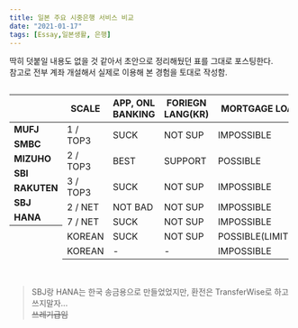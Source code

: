 ```yaml
---
title: 일본 주요 시중은행 서비스 비교
date: "2021-01-17"
tags: [Essay,일본생활, 은행]
---
```

<style>
    .highlighter {
        background-color: var(--color-indigo);
        color: var(--color-yellow);
    }
</style>


딱히 덧붙일 내용도 없을 것 같아서 초안으로 정리해뒀던 표를 그대로 포스팅한다.  
참고로 전부 계좌 개설해서 실제로 이용해 본 경험을 토대로 작성함.
<div style="display:flex;margin-right:0.5rem;">
<div>

|<br/><br/>|
|---|
|**MUFJ**|
|**SMBC**|
|**MIZUHO**|
|**SBI**|
|**RAKUTEN**|
|**SBJ**|
|**HANA**|
</div>
<div style="overflow-x:scroll">

|SCALE|APP, ONL BANKING|FORIEGN LANG(KR)|MORTGAGE LOAN|IMPRESSION|PAPER FREE|SEC CARD|
|---|---|---|---|---|---|---|
|1 / TOP3|SUCK|NOT SUP|IMPOSSIBLE|OLD|Y|PLASTIC|
|2 / TOP3|<span class="highlighter">BEST</span>|<span class="highlighter">SUPPORT</span>|<span class="highlighter">POSSIBLE</span>|FRESH|Y|-|
|3 / TOP3|SUCK|NOT SUP|IMPOSSIBLE|OLD|N|PAPER|
|2 / NET|<span class="highlighter">NOT BAD</span>|NOT SUP|IMPOSSIBLE|RISING|Y|PLASTIC|
|7 / NET|SUCK|NOT SUP|IMPOSSIBLE|YOUNG|Y|PLASTIC|
|KOREAN|SUCK|NOT SUP|POSSIBLE(LIMITED)|NO BENF|N|PAPER|
|KOREAN|-|-|IMPOSSIBLE|NO BENF|-|-|
</div>
</div>
<br/>

> SBJ랑 HANA는 한국 송금용으로 만들었었지만, 환전은 TransferWise로 하고 쓰지말자...  
~~쓰레기급임~~
